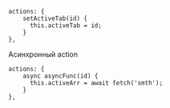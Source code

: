 ```JS
actions: {
    setActiveTab(id) {
      this.activeTab = id;
    }
},
```
Асинхронный action
```JS
actions: {
    async asyncFunc(id) {
      this.activeArr = await fetch('smth');
    }
},
```

